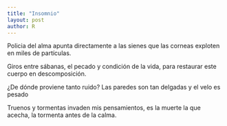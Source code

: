 ```yaml
---
title: "Insomnio"
layout: post
author: R
---
```


Policia del alma
apunta directamente a las sienes
que las corneas exploten en miles de partículas.

Giros entre sábanas, 
el pecado y condición de la vida, 
para restaurar este cuerpo en descomposición.

¿De dónde proviene tanto ruido?
Las paredes son tan delgadas y el velo es pesado

Truenos y tormentas invaden mis pensamientos, 
es la muerte la que acecha, 
la tormenta antes de la calma.
